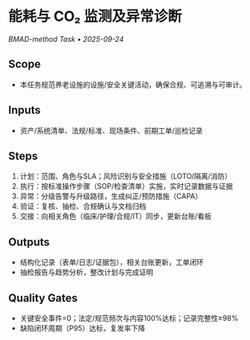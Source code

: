 # 能耗与 CO₂ 监测及异常诊断

_BMAD-method Task • 2025-09-24_

## Scope

- 本任务规范养老设施的设施/安全关键活动，确保合规、可追溯与可审计。

## Inputs

- 资产/系统清单、法规/标准、现场条件、前期工单/巡检记录

## Steps

1. 计划：范围、角色与SLA；风险识别与安全措施（LOTO/隔离/消防）
2. 执行：按标准操作步骤（SOP/检查清单）实施，实时记录数据与证据
3. 异常：分级告警与升级路径，生成纠正/预防措施（CAPA）
4. 验证：复核、抽检、合规确认与文档归档
5. 交接：向相关角色（临床/护理/合规/IT）同步，更新台账/看板

## Outputs

- 结构化记录（表单/日志/证据包），相关台账更新，工单闭环
- 抽检报告与趋势分析，整改计划与完成证明

## Quality Gates

- 关键安全事件=0；法定/规范频次与内容100%达标；记录完整性≥98%
- 缺陷闭环周期（P95）达标，复发率下降
